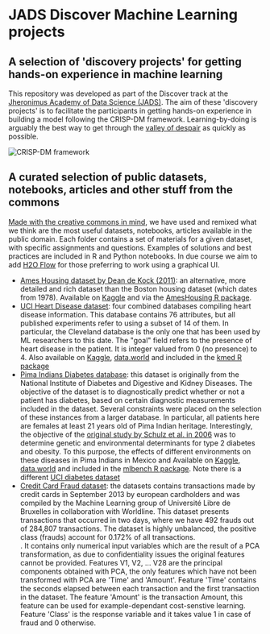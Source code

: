 # JADS Discover Machine Learning projects

## A selection of 'discovery projects' for getting hands-on experience in machine learning
This repository was developed as part of the Discover track at the [Jheronimus Academy of Data Science (JADS)](https://www.jads.nl/professionaleducation.html). The aim of these 'discovery projects' is to facilitate the participants in getting hands-on experience in building a model following the CRISP-DM framework. Learning-by-doing is arguably the best way to get through the [valley of despair](https://mensenengedrag.nl/2019/06/05/the-dunning-kruger-effect-in-innovation/) as quickly as possible.

![CRISP-DM framework](https://exde.files.wordpress.com/2009/03/crisp_visualguide.png?w=768)

## A curated selection of public datasets, notebooks, articles and other stuff from the commons
[Made with the creative commons in mind](https://creativecommons.org/use-remix/made-with-cc/), we have used and remixed what we think are the most useful datasets, notebooks, articles available in the public domain. Each folder contains a set of materials for a given dataset, with specific assignments and questions. Examples of solutions and best practices are included in R and Python notebooks. In due course we aim to add [H2O Flow](https://docs.h2o.ai/h2o/latest-stable/h2o-docs/flow.html) for those preferring to work using a graphical UI.

  - [Ames Housing dataset by Dean de Kock (2011)](http://jse.amstat.org/v19n3/decock.pdf): an alternative, more detailed and rich dataset than the Boston housing dataset (which dates from 1978). Available on [Kaggle](https://www.kaggle.com/prevek18/ames-housing-dataset) and via the [AmesHousing R package](https://cran.r-project.org/web/packages/AmesHousing/AmesHousing.pdf).
  - [UCI Heart Disease dataset](https://archive.ics.uci.edu/ml/datasets/heart+disease): four combined databases compiling heart disease information. This database contains 76 attributes, but all published experiments refer to using a subset of 14 of them. In particular, the Cleveland database is the only one that has been used by ML researchers to this date. The "goal" field refers to the presence of heart disease in the patient. It is integer valued from 0 (no presence) to 4. Also available on [Kaggle](https://www.kaggle.com/ronitf/heart-disease-uci), [data.world](https://data.world/uci/heart-disease) and included in the [kmed R package](https://cran.r-project.org/web/packages/kmed/index.html)
  - [Pima Indians Diabetes database](): this dataset is originally from the National Institute of Diabetes and Digestive and Kidney Diseases. The objective of the dataset is to diagnostically predict whether or not a patient has diabetes, based on certain diagnostic measurements included in the dataset. Several constraints were placed on the selection of these instances from a larger database. In particular, all patients here are females at least 21 years old of Pima Indian heritage. Interestingly, the objective of the [original study by Schulz et al. in 2006](https://care.diabetesjournals.org/content/29/8/1866) was to determine genetic and environmental determinants for type 2 diabetes and obesity. To this purpose, the effects of different environments on these diseases in Pima Indians in Mexico and Available on [Kaggle](https://www.kaggle.com/uciml/pima-indians-diabetes-database), [data.world](https://data.world/data-society/pima-indians-diabetes-database) and included in the [mlbench R package](https://cran.r-project.org/web/packages/mlbench/index.html). Note there is a different [UCI diabetes dataset](https://archive.ics.uci.edu/ml/datasets/diabetes)
  - [Credit Card Fraud dataset](https://mlg.ulb.ac.be/wordpress/portfolio_page/defeatfraud-assessment-and-validation-of-deep-feature-engineering-and-learning-solutions-for-fraud-detection/): the datasets contains transactions made by credit cards in September 2013 by european cardholders and was compiled by the Machine Learning group of Université Libre de Bruxelles in collaboration with Worldline. This dataset presents transactions that occurred in two days, where we have 492 frauds out of 284,807 transactions. The dataset is highly unbalanced, the positive class (frauds) account for 0.172% of all transactions.<br>. It contains only numerical input variables which are the result of a PCA transformation, as due to confidentiality issues the original features cannot be provided. Features V1, V2, … V28 are the principal components obtained with PCA, the only features which have not been transformed with PCA are 'Time' and 'Amount'. Feature 'Time' contains the seconds elapsed between each transaction and the first transaction in the dataset. The feature 'Amount' is the transaction Amount, this feature can be used for example-dependant cost-senstive learning. Feature 'Class' is the response variable and it takes value 1 in case of fraud and 0 otherwise.
